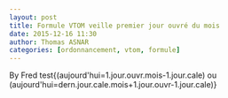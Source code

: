 ```yaml
---
layout: post
title: Formule VTOM veille premier jour ouvré du mois
date: 2015-12-16 11:30
author: Thomas ASNAR
categories: [ordonnancement, vtom, formule]
---
```

By Fred
test{(aujourd'hui=1.jour.ouvr.mois-1.jour.cale) ou (aujourd'hui=dern.jour.cale.mois+1.jour.ouvr-1.jour.cale)}
